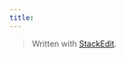 ```yaml
---
title:
---
```



> Written with [StackEdit](https://stackedit.io/).
<!--stackedit_data:
eyJoaXN0b3J5IjpbLTkwODk5ODE5OF19
-->
